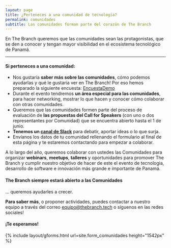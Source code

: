 ```yaml
---
layout: page
title: ¿Perteneces a una comunidad de tecnología?
permalink: comunidades
subtitle: Las comunidades forman parte del corazón de The Branch
---
```

En The Branch queremos que las comunidades sean las protagonistas, que se den a conocer y tengan mayor visibilidad en el ecosistema tecnológico de Panamá.

***

#### Si perteneces a una comunidad:

-   Nos gustaría **saber más sobre las comunidades**, cómo podemos ayudarlas y qué le gustaría ver en The Branch! Por eso hemos preparado la siguiente encuesta: [EncuestaDemo](EncuestaCodemo)
-   Durante el evento tendremos  **un área especial para las comunidades**, para hacer networking, mostrar lo que hacen y conocer cómo colaborar con otras comunidades.
-   Queremos que las comunidades formen parte del proceso de evaluación de **las propuestas del Call for Speakers** (con uno o dos representantes por Comunidad) que se encuentra abierto hasta el 1 de junio.
-   **Tenemos un [canal de Slack]()** para debatir, aportar ideas o lo que surja.
-   Envíanos los datos de tu comunidad rellenando el formulario al final de esta página y te estaremos contactando para empezar a colaborar.

A lo largo del año, queremos colaborar con ustedes las Comunidades para organizar **webinars**, **meetups**, **talleres** y oportunidades para promover The Branch y cumplir nuestro objetivo de hacer de este el evento de tecnologia, desarrollo de software e innovación más grande e importante de Panamá.

#### The Branch siempre estará abierto a las Comunidades 
... queremos ayudarles a crecer.

**Para saber más**, o proponer actividades, puedes contactar a nuestro equipo a través del correo [equipo@thebranch.tech](mailto:equipo@thebranch.tech) o síguenos en las redes sociales!

#### ¡Te esperamos!

{% include layout/gforms.html url=site.form_comunidades height="1542px" %} 

<!-- Test form: "https://bit.ly/2QolEQb" -->
<!-- Real form: https://bit.ly/33QYNAX site.form_comunidade -->